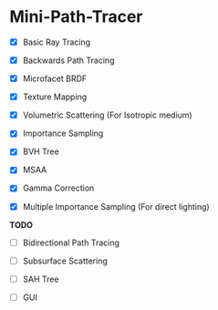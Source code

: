 # Mini-Path-Tracer

- [x] Basic Ray Tracing

- [x] Backwards Path Tracing

- [x] Microfacet BRDF

- [x] Texture Mapping

- [x] Volumetric Scattering (For Isotropic medium)

- [x] Importance Sampling

- [x] BVH Tree

- [x] MSAA

- [x] Gamma Correction
- [x] Multiple Importance Sampling (For direct lighting)

**TODO**

- [ ] Bidirectional Path Tracing

- [ ] Subsurface Scattering 

- [ ] SAH Tree

- [ ] GUI